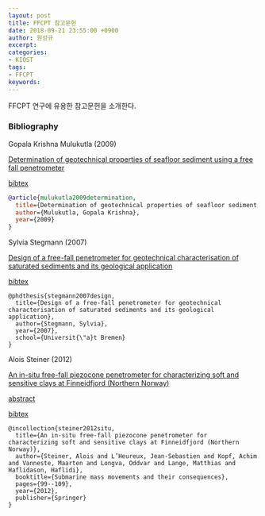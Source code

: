 ```yaml
---
layout: post
title: FFCPT 참고문헌
date: 2018-09-21 23:55:00 +0900
author: 원성규
excerpt: 
categories:
- KIOST
tags:
- FFCPT
keywords:
---
```


FFCPT 연구에 유용한 참고문헌을 소개한다.

### Bibliography

Gopala Krishna Mulukutla (2009)

[Determination of geotechnical properties of seafloor sediment using a free fall penetrometer](https://scholars.unh.edu/cgi/viewcontent.cgi?article=1479&context=dissertation)

[bibtex](https://scholar.googleusercontent.com/scholar.bib?q=info:a07zGFRL20cJ:scholar.google.com/&output=citation&scisig=AAGBfm0AAAAAW-9uuCmtfEGKnVh7BshHYmVGH7sLurPe&scisf=4&ct=citation&cd=-1&hl=ko)

```bibtex
@article{mulukutla2009determination,
  title={Determination of geotechnical properties of seafloor sediment using a free fall penetrometer},
  author={Mulukutla, Gopala Krishna},
  year={2009}
}
```

Sylvia Stegmann (2007)

[Design of a free-fall penetrometer for geotechnical characterisation of saturated sediments and its geological application](https://core.ac.uk/download/pdf/33669654.pdf)

[bibtex](https://scholar.googleusercontent.com/scholar.bib?q=info:7cHmgHGtQDgJ:scholar.google.com/&output=citation&scisig=AAGBfm0AAAAAW-9wTN2Gq_NXYH9-U9R6G38MER8Q93OT&scisf=4&ct=citation&cd=-1&hl=ko&scfhb=1)

```
@phdthesis{stegmann2007design,
  title={Design of a free-fall penetrometer for geotechnical characterisation of saturated sediments and its geological application},
  author={Stegmann, Sylvia},
  year={2007},
  school={Universit{\"a}t Bremen}
}
```

Alois Steiner (2012)

[An in-situ free-fall piezocone penetrometer for characterizing soft and sensitive clays at Finneidfjord (Northern Norway)](http://lib1.org/_ads/704E818CC03162F02DB7A0F6AEEA2802)

[abstract](https://link.springer.com/chapter/10.1007%2F978-94-007-2162-3_9)

[bibtex](https://scholar.googleusercontent.com/scholar.bib?q=info:WDtOg2uMNaQJ:scholar.google.com/&output=citation&scisig=AAGBfm0AAAAAW-9xOIVzERs67qUyfBm0WBP-dbGsDA6c&scisf=4&ct=citation&cd=-1&hl=ko)

```
@incollection{steiner2012situ,
  title={An in-situ free-fall piezocone penetrometer for characterizing soft and sensitive clays at Finneidfjord (Northern Norway)},
  author={Steiner, Alois and L’Heureux, Jean-Sebastien and Kopf, Achim and Vanneste, Maarten and Longva, Oddvar and Lange, Matthias and Haflidason, Haflidi},
  booktitle={Submarine mass movements and their consequences},
  pages={99--109},
  year={2012},
  publisher={Springer}
}
```








